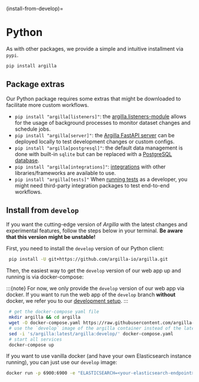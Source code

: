 (install-from-develop)=
# Python

As with other packages, we provide a simple and intuitive installment via `pypi`.

```bash
pip install argilla
```

## Package extras

Our Python package requires some extras that might be downloaded to facilitate more custom workflows.

- `pip install "argilla[listeners]"`: the [argilla.listeners-module](/guides/schedule_jobs_with_listeners) allows for the usage of background processes to monitor dataset changes and schedule jobs.
- `pip install "argilla[server]"`: the [Argilla FastAPI server](/getting_started/installation/configurations/server_configuration) can be deployed locally to test development changes or custom configs.
- `pip install "argilla[postgresql]"`: the default data management is done with built-in `sqlite` but can be replaced with a [PostgreSQL database](/getting_started/installation/configurations/server_configuration).
- `pip install "argilla[integrations]"`: [integrations](/tutorials/libraries) with other libraries/frameworks are available to use.
- `pip install "argilla[tests]"` When [running tests](/community/developer_docs) as a developer, you might need third-party integration packages to test end-to-end workflows.

## Install from `develop`

If you want the cutting-edge version of *Argilla* with the latest changes and experimental features, follow the steps below in your terminal.
**Be aware that this version might be unstable!**

First, you need to install the `develop` version of our Python client:

```bash
 pip install -U git+https://github.com/argilla-io/argilla.git
```

Then, the easiest way to get the `develop` version of our web app up and running is via docker-compose:

:::{note}
For now, we only provide the `develop` version of our web app via docker.
If you want to run the web app of the `develop` branch **without** docker, we refer you to our [development setup](development-setup).
:::

```bash
 # get the docker-compose yaml file
 mkdir argilla && cd argilla
 wget -O docker-compose.yaml https://raw.githubusercontent.com/argilla-io/argilla/develop/docker-compose.yaml
 # use the `develop` image of the argilla container instead of the latest
 sed -i 's/argilla:latest/argilla:develop/' docker-compose.yaml
 # start all services
 docker-compose up
 ```

If you want to use vanilla docker (and have your own Elasticsearch instance running), you can just use our `develop` image:

```bash
docker run -p 6900:6900 -e "ELASTICSEARCH=<your-elasticsearch-endpoint>" --network argilla-net --name argilla argilla/argilla-server:develop
```
